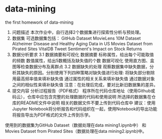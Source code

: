 # data-mining
the first homework of data-mining
1. 问题描述
本次作业中，自行选择2个数据集进行探索性分析与预处理。
2. 数据集
可选数据集包括：
GitHub Dataset
MovieLens 10M Dataset
Alzheimer Disease and Healthy Aging Data in US
Movies Dataset from Pirated Sites
VitalDB
Tweet Sentiment's Impact on Stock Returns
3. 数据分析要求
3.1 数据摘要和可视化
数据摘要
标称属性，给出每个可能取值的频数
数值属性，给出5数概括及缺失值的个数
数据可视化
使用直方图、盒图等检查数据分布及离群点
3.2 数据缺失的处理
观察数据集中缺失数据，分析其缺失的原因。分别使用下列四种策略对缺失值进行处理:
将缺失部分剔除
用最高频率值来填补缺失值
通过属性的相关关系来填补缺失值
通过数据对象之间的相似性来填补缺失值 注意：在处理后完成，要对比新旧数据集的差异。
4. 提交内容
分析过程报告（PDF格式）
程序所在代码仓库地址（使用Github或码云），仓库中应包含完整的处理数据的代码和使用说明
所选择的数据集在仓库的README文件中说明
相关的数据文件不要上传到代码仓库中
建议：使用Jupyter Notebook将分析报告和代码组织在一起，使用Notebook的导出功能将报告导出为PDF格式的文件上传到乐学。

使用到的数据集为GitHub Dataset（数据处理在data mining1.ipynb中） 和Movies Dataset from Pirated Sites（数据处理在data mining2.ipynb)中。
